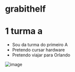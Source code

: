 # grabithelf
# 1 turma a
* Sou da turma do primeiro A
* Pretendo cursar hardware
* Pretendo viajar para Orlando

![]()![image](https://github.com/grabithel/grabithelf/assets/145772167/bbec7095-ef34-44da-a12b-eae3a5d0b3c2)
